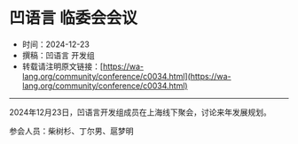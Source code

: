 # 凹语言 临委会会议

- 时间：2024-12-23
- 撰稿：凹语言 开发组
- 转载请注明原文链接：[https://wa-lang.org/community/conference/c0034.html](https://wa-lang.org/community/conference/c0034.html)

---

2024年12月23日，凹语言开发组成员在上海线下聚会，讨论来年发展规划。

参会人员：柴树杉、丁尔男、扈梦明
